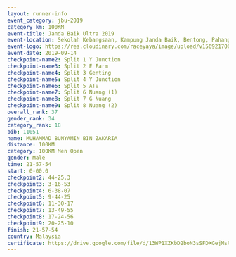 ```yaml
---
layout: runner-info 
event_category: jbu-2019 
category_km: 100KM 
event-title: Janda Baik Ultra 2019  
event-location: Sekolah Kebangsaan, Kampung Janda Baik, Bentong, Pahang, Malaysia 
event-logo: https://res.cloudinary.com/raceyaya/image/upload/v1569217009/logo/janda-baik_vch1pc.jpg 
event-date: 2019-09-14 
checkpoint-name2: Split 1 Y Junction 
checkpoint-name3: Split 2 E Farm 
checkpoint-name4: Split 3 Genting 
checkpoint-name5: Split 4 Y Junction 
checkpoint-name6: Split 5 ATV 
checkpoint-name7: Split 6 Nuang (1) 
checkpoint-name8: Split 7 G Nuang 
checkpoint-name9: Split 8 Nuang (2) 
overall_rank: 37
gender_rank: 34
category_rank: 18
bib: 11051
name: MUHAMMAD BUNYAMIN BIN ZAKARIA
distance: 100KM
category: 100KM Men Open
gender: Male
time: 21-57-54
start: 0-00.0
checkpoint2: 44-25.3
checkpoint3: 3-16-53
checkpoint4: 6-38-07
checkpoint5: 9-44-25
checkpoint6: 11-30-17
checkpoint7: 13-49-55
checkpoint8: 17-24-56
checkpoint9: 20-25-10
finish: 21-57-54
country: Malaysia
certificate: https://drive.google.com/file/d/13WP1XZKbD2boN3sSFDXGejMsRpsKDeCJ/view?usp=sharing
---
```

